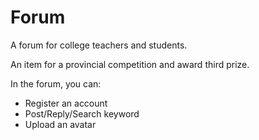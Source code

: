 # Forum
A forum for college teachers and students.

An item for a provincial competition and award third prize.

In the forum, you can:

- Register an account
- Post/Reply/Search keyword
- Upload an avatar

